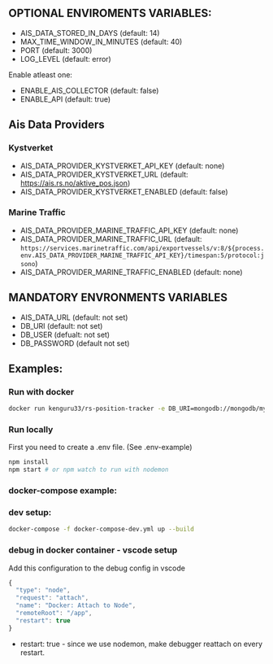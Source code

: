 ## OPTIONAL ENVIROMENTS VARIABLES:

* AIS_DATA_STORED_IN_DAYS (default: 14)
* MAX_TIME_WINDOW_IN_MINUTES (default: 40)
* PORT (default: 3000)
* LOG_LEVEL (default: error)

Enable atleast one:

* ENABLE_AIS_COLLECTOR (default: false)
* ENABLE_API (default: true)

## Ais Data Providers

### Kystverket
* AIS_DATA_PROVIDER_KYSTVERKET_API_KEY (default: none)
* AIS_DATA_PROVIDER_KYSTVERKET_URL (default: https://ais.rs.no/aktive_pos.json)
* AIS_DATA_PROVIDER_KYSTVERKET_ENABLED (default: false)

### Marine Traffic
* AIS_DATA_PROVIDER_MARINE_TRAFFIC_API_KEY (default: none)
* AIS_DATA_PROVIDER_MARINE_TRAFFIC_URL (default: `https://services.marinetraffic.com/api/exportvessels/v:8/${process.env.AIS_DATA_PROVIDER_MARINE_TRAFFIC_API_KEY}/timespan:5/protocol:jsono`)
* AIS_DATA_PROVIDER_MARINE_TRAFFIC_ENABLED (default: none)

## MANDATORY ENVRONMENTS VARIABLES

* AIS_DATA_URL (default: not set)
* DB_URI (default: not set)
* DB_USER (defualt: not set)
* DB_PASSWORD (default not set)

## Examples:

### Run with docker
```bash
docker run kenguru33/rs-position-tracker -e DB_URI=mongodb://mongodb/mydb:27017/positions -e DB_USER=dbuser -e DB_PASSWORD=pass -e AIS_DATA_URL=https://ais.rs.no/aktive_pos.json -e ENABLE_API=true -e ENABLE_AIS_COLLECTOR=true -e AIS_DATA_PROVIDER_KYSTVERKET_ENABLED=true
```

### Run locally
First you need to create a .env file. (See .env-example)
```bash
npm install
npm start # or npm watch to run with nodemon
```

### docker-compose example:

### dev setup:
```bash
docker-compose -f docker-compose-dev.yml up --build  
```

### debug in docker container - vscode setup

Add this configuration to the debug config in vscode
```javascript
{
  "type": "node",
  "request": "attach",
  "name": "Docker: Attach to Node",
  "remoteRoot": "/app",
  "restart": true
}
```
- restart: true - since we use nodemon, make debugger reattach on every restart.